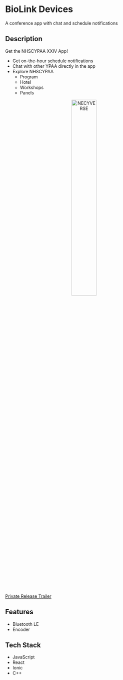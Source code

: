 # BioLink Devices

A conference app with chat and schedule notifications

## Description
Get the NHSCYPAA XXIV App!

- Get on-the-hour schedule notifications
- Chat with other YPAA directly in the app
- Explore NHSCYPAA
  - Program
  - Hotel
  - Workshops
  - Panels

<p align="center">
<img src="https://github.com/mkostandin/mkostandin/blob/main/nhscy-app-final.gif" style="display:block;margin:auto;" alt="NECYVERSE" width="40%"/>
</p>

<a href="https://www.youtube.com/watch?v=-JZpr1r3hI8" target="_blank">Private Release Trailer</a>
## Features

- Bluetooth LE
- Encoder

## Tech Stack

- JavaScript
- React
- Ionic
- C++
